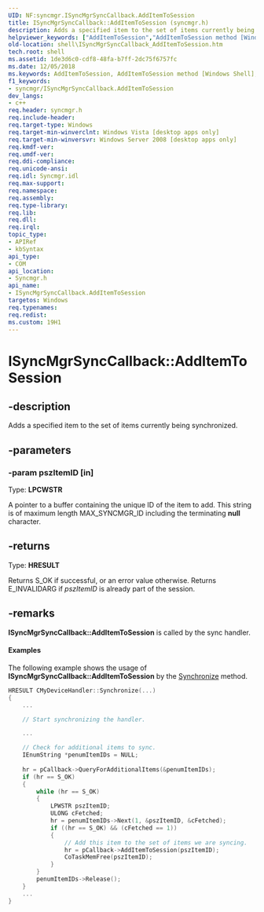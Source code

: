 ```yaml
---
UID: NF:syncmgr.ISyncMgrSyncCallback.AddItemToSession
title: ISyncMgrSyncCallback::AddItemToSession (syncmgr.h)
description: Adds a specified item to the set of items currently being synchronized.helpviewer_keywords: ["AddItemToSession","AddItemToSession method [Windows Shell]","AddItemToSession method [Windows Shell]","ISyncMgrSyncCallback interface","ISyncMgrSyncCallback interface [Windows Shell]","AddItemToSession method","ISyncMgrSyncCallback.AddItemToSession","ISyncMgrSyncCallback::AddItemToSession","_shell_ISyncMgrSyncCallback_AddItemToSession","shell.ISyncMgrSyncCallback_AddItemToSession","syncmgr/ISyncMgrSyncCallback::AddItemToSession"]
old-location: shell\ISyncMgrSyncCallback_AddItemToSession.htm
tech.root: shell
ms.assetid: 1de3d6c0-cdf8-48fa-b7ff-2dc75f6757fc
ms.date: 12/05/2018
ms.keywords: AddItemToSession, AddItemToSession method [Windows Shell], AddItemToSession method [Windows Shell],ISyncMgrSyncCallback interface, ISyncMgrSyncCallback interface [Windows Shell],AddItemToSession method, ISyncMgrSyncCallback.AddItemToSession, ISyncMgrSyncCallback::AddItemToSession, _shell_ISyncMgrSyncCallback_AddItemToSession, shell.ISyncMgrSyncCallback_AddItemToSession, syncmgr/ISyncMgrSyncCallback::AddItemToSession
f1_keywords:
- syncmgr/ISyncMgrSyncCallback.AddItemToSession
dev_langs:
- c++
req.header: syncmgr.h
req.include-header: 
req.target-type: Windows
req.target-min-winverclnt: Windows Vista [desktop apps only]
req.target-min-winversvr: Windows Server 2008 [desktop apps only]
req.kmdf-ver: 
req.umdf-ver: 
req.ddi-compliance: 
req.unicode-ansi: 
req.idl: Syncmgr.idl
req.max-support: 
req.namespace: 
req.assembly: 
req.type-library: 
req.lib: 
req.dll: 
req.irql: 
topic_type:
- APIRef
- kbSyntax
api_type:
- COM
api_location:
- Syncmgr.h
api_name:
- ISyncMgrSyncCallback.AddItemToSession
targetos: Windows
req.typenames: 
req.redist: 
ms.custom: 19H1
---
```


# ISyncMgrSyncCallback::AddItemToSession


## -description


Adds a specified item to the set of items currently being synchronized.


## -parameters




### -param pszItemID [in]

Type: <b>LPCWSTR</b>

A pointer to a buffer containing the unique ID of the item to add. This string is of maximum length MAX_SYNCMGR_ID including the terminating <b>null</b> character.


## -returns



Type: <b>HRESULT</b>

Returns S_OK if successful, or an error value otherwise. Returns E_INVALIDARG if <i>pszItemID</i> is already part of the session.




## -remarks



<b>ISyncMgrSyncCallback::AddItemToSession</b> is called by the sync handler.


#### Examples



The following example shows the usage of <b>ISyncMgrSyncCallback::AddItemToSession</b> by the <a href="https://docs.microsoft.com/windows/desktop/api/syncmgr/nf-syncmgr-isyncmgrhandler-synchronize">Synchronize</a> method.


```cpp
HRESULT CMyDeviceHandler::Synchronize(...)
{
    ...

    // Start synchronizing the handler.

    ...

    // Check for additional items to sync.
    IEnumString *penumItemIDs = NULL;
    
    hr = pCallback->QueryForAdditionalItems(&penumItemIDs);
    if (hr == S_OK)
    {
        while (hr == S_OK)
        {
            LPWSTR pszItemID;
            ULONG cFetched;
            hr = penumItemIDs->Next(1, &pszItemID, &cFetched);
            if ((hr == S_OK) && (cFetched == 1))
            {
                // Add this item to the set of items we are syncing.
                hr = pCallback->AddItemToSession(pszItemID);
                CoTaskMemFree(pszItemID);
            }
        }
        penumItemIDs->Release();
    }
    ...
}

```




